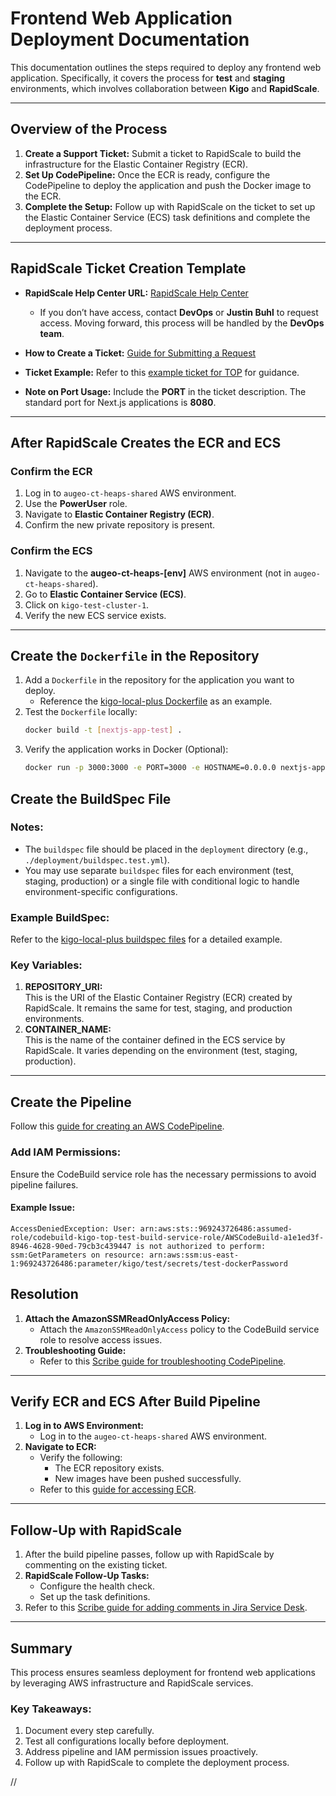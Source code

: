 # Frontend Web Application Deployment Documentation

This documentation outlines the steps required to deploy any frontend web application. Specifically, it covers the process for **test** and **staging** environments, which involves collaboration between **Kigo** and **RapidScale**.

---

## Overview of the Process

1. **Create a Support Ticket:** Submit a ticket to RapidScale to build the infrastructure for the Elastic Container Registry (ECR).
2. **Set Up CodePipeline:** Once the ECR is ready, configure the CodePipeline to deploy the application and push the Docker image to the ECR.
3. **Complete the Setup:** Follow up with RapidScale on the ticket to set up the Elastic Container Service (ECS) task definitions and complete the deployment process.

---

## RapidScale Ticket Creation Template

- **RapidScale Help Center URL:** [RapidScale Help Center](https://lw-jira.atlassian.net/servicedesk/customer/portals)

  - If you don’t have access, contact **DevOps** or **Justin Buhl** to request access. Moving forward, this process will be handled by the **DevOps team**.

- **How to Create a Ticket:** [Guide for Submitting a Request](https://scribehow.com/shared/Submitting_a_Request_for_New_Frontend_Services__DOFAJLupScmD3oBwCGsg4A)

- **Ticket Example:** Refer to this [example ticket for TOP](https://lw-jira.atlassian.net/servicedesk/customer/portal/2/ITSD-556386?created=true) for guidance.

- **Note on Port Usage:** Include the **PORT** in the ticket description. The standard port for Next.js applications is **8080**.

---

## After RapidScale Creates the ECR and ECS

### Confirm the ECR

1. Log in to `augeo-ct-heaps-shared` AWS environment.
2. Use the **PowerUser** role.
3. Navigate to **Elastic Container Registry (ECR)**.
4. Confirm the new private repository is present.

### Confirm the ECS

1. Navigate to the **augeo-ct-heaps-[env]** AWS environment (not in `augeo-ct-heaps-shared`).
2. Go to **Elastic Container Service (ECS)**.
3. Click on `kigo-test-cluster-1`.
4. Verify the new ECS service exists.

---

## Create the `Dockerfile` in the Repository

1. Add a `Dockerfile` in the repository for the application you want to deploy.
   - Reference the [kigo-local-plus Dockerfile](https://github.com/Kigo-Digital/kigo-local-plus/blob/main/Dockerfile) as an example.
2. Test the `Dockerfile` locally:
   ```bash
   docker build -t [nextjs-app-test] .
   ```
3. Verify the application works in Docker (Optional):
   ```bash
   docker run -p 3000:3000 -e PORT=3000 -e HOSTNAME=0.0.0.0 nextjs-app-test
   ```

## Create the BuildSpec File

### Notes:

- The `buildspec` file should be placed in the `deployment` directory (e.g., `./deployment/buildspec.test.yml`).
- You may use separate `buildspec` files for each environment (test, staging, production) or a single file with conditional logic to handle environment-specific configurations.

### Example BuildSpec:

Refer to the [kigo-local-plus buildspec files](https://github.com/Kigo-Digital/kigo-local-plus/tree/main/deployment) for a detailed example.

### Key Variables:

1. **REPOSITORY_URI:**  
   This is the URI of the Elastic Container Registry (ECR) created by RapidScale. It remains the same for test, staging, and production environments.
2. **CONTAINER_NAME:**  
   This is the name of the container defined in the ECS service by RapidScale. It varies depending on the environment (test, staging, production).

---

## Create the Pipeline

Follow this [guide for creating an AWS CodePipeline](https://scribehow.com/shared/Create_AWS_CodePipeline_for_Kigo_Top_Test__vL7baPxFTLSC7s5QW93YrA).

### Add IAM Permissions:

Ensure the CodeBuild service role has the necessary permissions to avoid pipeline failures.

#### Example Issue:

```text
AccessDeniedException: User: arn:aws:sts::969243726486:assumed-role/codebuild-kigo-top-test-build-service-role/AWSCodeBuild-a1e1ed3f-8946-4628-90ed-79cb3c439447 is not authorized to perform: ssm:GetParameters on resource: arn:aws:ssm:us-east-1:969243726486:parameter/kigo/test/secrets/test-dockerPassword
```

## Resolution

1. **Attach the AmazonSSMReadOnlyAccess Policy:**
   - Attach the `AmazonSSMReadOnlyAccess` policy to the CodeBuild service role to resolve access issues.
2. **Troubleshooting Guide:**
   - Refer to this [Scribe guide for troubleshooting CodePipeline](https://scribehow.com/shared/Troubleshoot_CodePipeline_Failed_Stage_and_Retry__3qeqP5rrQbuwnPitf6I_lw).

---

## Verify ECR and ECS After Build Pipeline

1. **Log in to AWS Environment:**
   - Log in to the `augeo-ct-heaps-shared` AWS environment.
2. **Navigate to ECR:**
   - Verify the following:
     - The ECR repository exists.
     - New images have been pushed successfully.
   - Refer to this [guide for accessing ECR](https://scribehow.com/shared/Accessing_Elastic_Container_Registry_in_AWS__NV023d6wQv2ztaemuLunYg).

---

## Follow-Up with RapidScale

1. After the build pipeline passes, follow up with RapidScale by commenting on the existing ticket.
2. **RapidScale Follow-Up Tasks:**
   - Configure the health check.
   - Set up the task definitions.
3. Refer to this [Scribe guide for adding comments in Jira Service Desk](https://scribehow.com/shared/How_To_Add_A_Comment_In_Jira_Service_Desk__q2w6S7yoTQuch4T2wj3deQ).

---

## Summary

This process ensures seamless deployment for frontend web applications by leveraging AWS infrastructure and RapidScale services.

### Key Takeaways:

1. Document every step carefully.
2. Test all configurations locally before deployment.
3. Address pipeline and IAM permission issues proactively.
4. Follow up with RapidScale to complete the deployment process.

//
